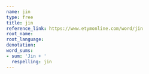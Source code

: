 ```yaml
---
name: jin
type: free
title: jin
reference_link: https://www.etymonline.com/word/jin
root_name: 
root_language: 
denotation: 
word_sums:
- sum: 'Jin + '
  respelling: jin
---
```

